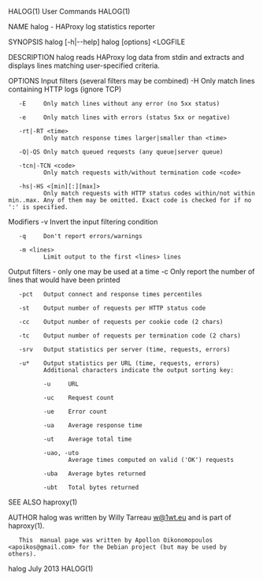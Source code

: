 HALOG(1)                                                                                        User Commands                                                                                        HALOG(1)



NAME
       halog - HAProxy log statistics reporter

SYNOPSIS
       halog [-h|--help]
       halog [options] <LOGFILE

DESCRIPTION
       halog reads HAProxy log data from stdin and extracts and displays lines matching user-specified criteria.

OPTIONS
   Input filters (several filters may be combined)
       -H     Only match lines containing HTTP logs (ignore TCP)

       -E     Only match lines without any error (no 5xx status)

       -e     Only match lines with errors (status 5xx or negative)

       -rt|-RT <time>
              Only match response times larger|smaller than <time>

       -Q|-QS Only match queued requests (any queue|server queue)

       -tcn|-TCN <code>
              Only match requests with/without termination code <code>

       -hs|-HS <[min][:][max]>
              Only match requests with HTTP status codes within/not within min..max. Any of them may be omitted. Exact code is checked for if no ':' is specified.

   Modifiers
       -v     Invert the input filtering condition

       -q     Don't report errors/warnings

       -m <lines>
              Limit output to the first <lines> lines

   Output filters - only one may be used at a time
       -c     Only report the number of lines that would have been printed

       -pct   Output connect and response times percentiles

       -st    Output number of requests per HTTP status code

       -cc    Output number of requests per cookie code (2 chars)

       -tc    Output number of requests per termination code (2 chars)

       -srv   Output statistics per server (time, requests, errors)

       -u*    Output statistics per URL (time, requests, errors)
              Additional characters indicate the output sorting key:

              -u     URL

              -uc    Request count

              -ue    Error count

              -ua    Average response time

              -ut    Average total time

              -uao, -uto
                     Average times computed on valid ('OK') requests

              -uba   Average bytes returned

              -ubt   Total bytes returned

SEE ALSO
       haproxy(1)

AUTHOR
       halog was written by Willy Tarreau <w@1wt.eu> and is part of haproxy(1).

       This  manual page was written by Apollon Oikonomopoulos <apoikos@gmail.com> for the Debian project (but may be used by others).




halog                                                                                             July 2013                                                                                          HALOG(1)
